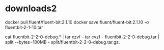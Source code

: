 # downloads2



docker pull fluent/fluent-bit:2.1.10
docker save fluent/fluent-bit:2.1.10 -o fluentbit-2-1-10.tar



cat fluentbit-2-2-0-debug.* | tar xzvf -
tar cvzf - fluentbit-2-2-0-debug.tar | split --bytes=100MB - split/fluentbit-2-2-0-debug.tar.gz.
